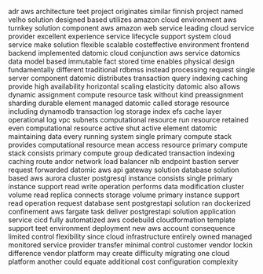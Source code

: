 adr aws architecture teet project originates similar finnish project named velho solution designed based utilizes amazon cloud environment aws turnkey solution component aws amazon web service leading cloud service provider excellent experience service lifecycle support system cloud service make solution flexible scalable costeffective environment frontend backend implemented datomic cloud conjunction aws service datomics data model based immutable fact stored time enables physical design fundamentally different traditional rdbmss instead processing request single server component datomic distributes transaction query indexing caching provide high availability horizontal scaling elasticity datomic also allows dynamic assignment compute resource task without kind preassignment sharding durable element managed datomic called storage resource including dynamodb transaction log storage index efs cache layer operational log vpc subnets computational resource run resource retained even computational resource active shut active element datomic maintaining data every running system single primary compute stack provides computational resource mean access resource primary compute stack consists primary compute group dedicated transaction indexing caching route andor network load balancer nlb endpoint bastion server request forwarded datomic aws api gateway solution database solution based aws aurora cluster postgresql instance consists single primary instance support read write operation performs data modification cluster volume read replica connects storage volume primary instance support read operation request database sent postgrestapi solution ran dockerized confinement aws fargate task deliver postgrestapi solution application service cicd fully automatized aws codebuild cloudformation template support teet environment deployment new aws account consequence limited control flexibility since cloud infrastructure entirely owned managed monitored service provider transfer minimal control customer vendor lockin difference vendor platform may create difficulty migrating one cloud platform another could equate additional cost configuration complexity
